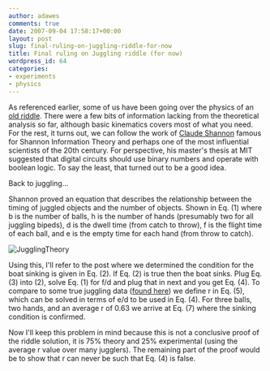 ```yaml
---
author: adawes
comments: true
date: 2007-09-04 17:58:17+00:00
layout: post
slug: final-ruling-on-juggling-riddle-for-now
title: Final ruling on Juggling riddle (for now)
wordpress_id: 64
categories:
- experiments
- physics
---
```


As referenced earlier, some of us have been going over the physics of an [old riddle](http://rulesoflunch.wordpress.com/2007/08/31/juggling-off-the-weight/). There were a few bits of information lacking from the theoretical analysis so far, although basic kinematics covers most of what you need. For the rest, it turns out, we can follow the work of [Claude Shannon](http://en.wikipedia.org/wiki/Claude_Shannon) famous for Shannon Information Theory and perhaps one of the most influential scientists of the 20th century. For perspective, his master's thesis at MIT suggested that digital circuits should use binary numbers and operate with boolean logic. To say the least, that turned out to be a good idea.

Back to juggling...


<!-- more -->

Shannon proved an equation that describes the relationship between the timing of juggled objects and the number of objects. Shown in Eq. (1) where b is the number of balls, h is the number of hands (presumably two for all juggling bipeds), d is the dwell time (from catch to throw), f is the flight time of each ball, and e is the empty time for each hand (from throw to catch).

![JugglingTheory](http://dawes.files.wordpress.com/2007/09/jugglingtheory.png)

Using this, I'll refer to the post where we determined the condition for the boat sinking is given in Eq. (2). If Eq. (2) is true then the boat sinks. Plug Eq. (3) into (2), solve Eq. (1) for f/d and plug that in next and you get Eq. (4). To compare to some true juggling data ([found here](http://www.juggling.org/papers/OJ/)) we define r in Eq. (5), which can be solved in terms of e/d to be used in Eq. (4). For three balls, two hands, and an average r of 0.63 we arrive at Eq. (7) where the sinking condition is confirmed.

Now I'll keep this problem in mind because this is not a conclusive proof of the riddle solution, it is 75% theory and 25% experimental (using the average r value over many jugglers). The remaining part of the proof would be to show that r can never be such that Eq. (4) is false.
